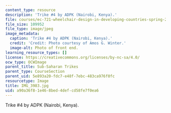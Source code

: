 ```yaml
---
content_type: resource
description: 'Trike #4 by ADPK (Nairobi, Kenya).'
file: courses/ec-721-wheelchair-design-in-developing-countries-spring-2009/a90a36f81e468bed4defcd58fe7f0ea6_IMG_3983.jpg
file_size: 109952
file_type: image/jpeg
image_metadata:
  caption: 'Trike #4 by ADPK (Nairobi, Kenya).'
  credit: 'Credit: Photo courtesy of Amos G. Winter.'
  image-alt: Photo of front end.
learning_resource_types: []
license: https://creativecommons.org/licenses/by-nc-sa/4.0/
ocw_type: OCWImage
parent_title: Sub-Saharan Trikes
parent_type: CourseSection
parent_uid: 5e893a20-fdc7-e48f-7ebc-483ca976f0fc
resourcetype: Image
title: IMG_3983.jpg
uid: a90a36f8-1e46-8bed-4def-cd58fe7f0ea6
---
```

Trike #4 by ADPK (Nairobi, Kenya).